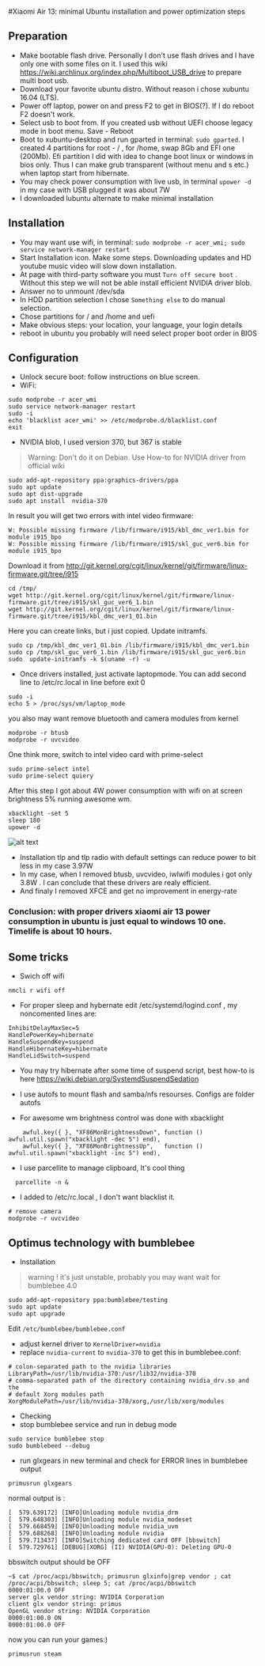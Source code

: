 
#Xiaomi Air 13: minimal Ubuntu installation  and power optimization steps


## Preparation

 * Make bootable flash drive. Personally I don't use flash drives and I have only one with some files on it. I used this wiki https://wiki.archlinux.org/index.php/Multiboot_USB_drive to prepare multi boot usb.
 * Download your favorite ubuntu distro. Without reason i chose xubuntu 16.04 (LTS).  
 * Power off laptop, power on and press F2 to get in BIOS(?). If I do reboot F2 doesn't work.
 * Select usb to boot from. If you created usb without UEFI choose legacy mode in boot menu. Save - Reboot 
 * Boot to xubuntu-desktop and run gparted in terminal: `sudo gparted`. I created 4 partitions for root  - / , for /home, swap 8Gb and EFI one (200Mb). Efi partition I did with idea to change boot linux or  windows in bios only. Thus I can make grub transparent (without menu and s etc.) when laptop start from hibernate.     
 * You may check power consumption with live usb, in terminal  `upower -d` in my case with USB plugged it was about 7W
 * I downloaded lubuntu alternate to make minimal installation
 
## Installation
 * You may want use wifi, in terminal: `sudo modprobe -r acer_wmi; sudo service network-manager restart` 
 * Start Installation icon. Make some steps. Downloading updates and HD youtube music video will slow down installation.
 * At page with third-party software you must `Turn off secure boot` . Without this step we will not be able install efficient NVIDIA driver blob.
 * Answer no to unmount /dev/sda
 * In HDD partition selection I chose `Something else` to do manual selection.
 * Chose partitions for / and /home and uefi
 * Make obvious steps: your location, your language, your login details
 * reboot in ubuntu you probably will need select proper boot order in BIOS
 
 ## Configuration
 * Unlock secure boot: follow instructions on blue screen. 
 * WiFi:
 
```
sudo modprobe -r acer_wmi
sudo service network-manager restart
sudo -i
echo 'blacklist acer_wmi' >> /etc/modprobe.d/blacklist.conf
exit
```
* NVIDIA blob, I used version 370, but 367 is stable

> Warning: Don't do  it on Debian. Use How-to for NVIDIA driver from official wiki

``` 
sudo add-apt-repository ppa:graphics-drivers/ppa 
sudo apt update
sudo apt dist-upgrade
sudo apt install  nvidia-370
```
In result you will get two errors with  intel video firmware:

```
W: Possible missing firmware /lib/firmware/i915/kbl_dmc_ver1.bin for module i915_bpo
W: Possible missing firmware /lib/firmware/i915/skl_guc_ver6.bin for module i915_bpo
```
Download it from   http://git.kernel.org/cgit/linux/kernel/git/firmware/linux-firmware.git/tree/i915

```
cd /tmp/
wget http://git.kernel.org/cgit/linux/kernel/git/firmware/linux-firmware.git/tree/i915/skl_guc_ver6_1.bin
wget http://git.kernel.org/cgit/linux/kernel/git/firmware/linux-firmware.git/tree/i915/kbl_dmc_ver1_01.bin
```
Here you can create links, but i just copied. Update initramfs.

```
sudo cp /tmp/kbl_dmc_ver1_01.bin /lib/firmware/i915/kbl_dmc_ver1.bin
sudo cp /tmp/skl_guc_ver6_1.bin /lib/firmware/i915/skl_guc_ver6.bin
sudo  update-initramfs -k $(uname -r) -u
```
* Once drivers installed, just activate laptopmode. You can add second line to /etc/rc.local in line before exit 0

```
sudo -i
echo 5 > /proc/sys/vm/laptop_mode
```
you also may want remove bluetooth and camera modules from kernel

```
modprobe -r btusb
modprobe -r uvcvideo
```
One think more, switch to intel video card with prime-select

```
sudo prime-select intel
sudo prime-select quiery

```

After this step I got about 4W power consumption with wifi on at screen brightness 5%  running awesome wm. 

```
xbacklight -set 5
sleep 180
upower -d
```
![alt text](https://github.com/Golovin-Andrey/xiaomi-mi-13-ubuntu/blob/master/power-drivers.png "Power consumption")

* Installation tlp and tlp radio with default settings can reduce power to bit less in my case 3.97W
* In my case, when I removed  btusb, uvcvideo, iwlwifi modules  i got only 3.8W . I can conclude that these drivers are  realy efficient.
* And finaly I removed XFCE and get no improvement in energy-rate 

### Conclusion: with proper drivers xiaomi air 13 power consumption in ubuntu is just equal to windows 10 one. Timelife is about 10 hours.

## Some tricks
* Swich off wifi

```
nmcli r wifi off
```

* For proper sleep and hybernate edit /etc/systemd/logind.conf , my noncomented lines are:

```
InhibitDelayMaxSec=5
HandlePowerKey=hibernate
HandleSuspendKey=suspend
HandleHibernateKey=hibernate
HandleLidSwitch=suspend
```

* You may try hibernate after some time of suspend script, best how-to is here https://wiki.debian.org/SystemdSuspendSedation

* I use autofs to mount flash and samba/nfs resourses. Configs are folder autofs

* For awesome wm brightness control was done with xbacklight
```
    awful.key({ }, "XF86MonBrightnessDown", function () awful.util.spawn("xbacklight -dec 5") end),
    awful.key({ }, "XF86MonBrightnessUp",   function () awful.util.spawn("xbacklight -inc 5") end),
```

* I use parcellite to manage clipboard, It's cool thing 
```
  parcellite -n &
```

* I added to /etc/rc.local , I don't want blacklist it.
```
# remove camera
modprobe -r uvcvideo
```

## Optimus technology with bumblebee

* Installation

> warning ! it's just unstable, probably you may want wait for bumblebee 4.0
 ```
 sudo add-apt-repository ppa:bumblebee/testing
 sudo apt update
 sudo apt upgrade
 ```

Edit `/etc/bumblebee/bumblebee.conf` 
  
 * adjust kernel driver to `KernelDriver=nvidia`
 * replace `nvidia-current` to `nvidia-370` to get this in bumblebee.conf:
 
 ```
 # colon-separated path to the nvidia libraries
LibraryPath=/usr/lib/nvidia-370:/usr/lib32/nvidia-370
# comma-separated path of the directory containing nvidia_drv.so and the
# default Xorg modules path
XorgModulePath=/usr/lib/nvidia-370/xorg,/usr/lib/xorg/modules
```

* Checking 
 * stop bumblebee service and run in debug mode

```
sudo service bumblebee stop
sudo bumblebeed --debug
```

* run glxgears in new terminal and check for ERROR lines in bumblebee output

```
primusrun glxgears
```

normal output is :

```
[  579.639172] [INFO]Unloading module nvidia_drm
[  579.648303] [INFO]Unloading module nvidia_modeset
[  579.668459] [INFO]Unloading module nvidia_uvm
[  579.688268] [INFO]Unloading module nvidia
[  579.713437] [INFO]Switching dedicated card OFF [bbswitch]
[  579.729761] [DEBUG][XORG] (II) NVIDIA(GPU-0): Deleting GPU-0

 ```
 
 bbswitch output should be OFF
 
 ```
~$ cat /proc/acpi/bbswitch; primusrun glxinfo|grep vendor ; cat /proc/acpi/bbswitch; sleep 5; cat /proc/acpi/bbswitch
0000:01:00.0 OFF
server glx vendor string: NVIDIA Corporation
client glx vendor string: primus
OpenGL vendor string: NVIDIA Corporation
0000:01:00.0 ON
0000:01:00.0 OFF
```

now you can run your games:)

```
primusrun steam
```
